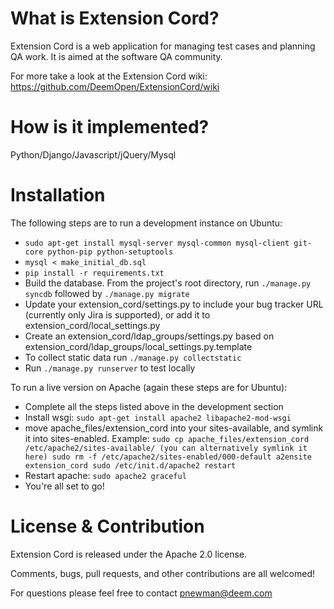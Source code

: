 # What is Extension Cord?

Extension Cord is a web application for managing test cases and planning QA work. It is aimed at the software QA community.

For more take a look at the Extension Cord wiki: https://github.com/DeemOpen/ExtensionCord/wiki

# How is it implemented?

Python/Django/Javascript/jQuery/Mysql

# Installation

The following steps are to run a development instance on Ubuntu:

* `sudo apt-get install mysql-server mysql-common mysql-client git-core python-pip python-setuptools`
* `mysql < make_initial_db.sql`
* `pip install -r requirements.txt`
* Build the database. From the project's root directory, run `./manage.py syncdb` followed by `./manage.py migrate`
* Update your extension_cord/settings.py to include your bug tracker URL (currently only Jira is supported), or
  add it to extension_cord/local_settings.py
* Create an extension_cord/ldap_groups/settings.py based on
  extension_cord/ldap_groups/local_settings.py.template
* To collect static data run `./manage.py collectstatic`
* Run `./manage.py runserver` to test locally

To run a live version on Apache (again these steps are for Ubuntu):

* Complete all the steps listed above in the development section
* Install wsgi: `sudo apt-get install apache2 libapache2-mod-wsgi`
* move apache_files/extension_cord into your
  sites-available, and symlink it into sites-enabled. Example:
   `sudo cp apache_files/extension_cord /etc/apache2/sites-available/ (you can alternatively symlink it here)
    sudo rm -f /etc/apache2/sites-enabled/000-default
    a2ensite extension_cord
    sudo /etc/init.d/apache2 restart`
* Restart apache: `sudo apache2 graceful`
* You're all set to go!

# License & Contribution

Extension Cord is released under the Apache 2.0 license.

Comments, bugs, pull requests, and other contributions are all welcomed!

For questions please feel free to contact pnewman@deem.com

